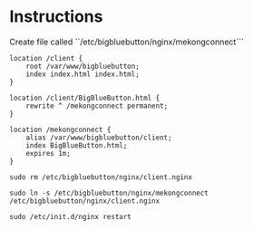 # Instructions

Create file called ``/etc/bigbluebutton/nginx/mekongconnect```

```
location /client {
    root /var/www/bigbluebutton;
    index index.html index.html;
}

location /client/BigBlueButton.html {
    rewrite ^ /mekongconnect permanent;
}

location /mekongconnect {
    alias /var/www/bigbluebutton/client;
    index BigBlueButton.html;
    expires 1m;
}
```

```
sudo rm /etc/bigbluebutton/nginx/client.nginx

sudo ln -s /etc/bigbluebutton/nginx/mekongconnect /etc/bigbluebutton/nginx/client.nginx

sudo /etc/init.d/nginx restart
```